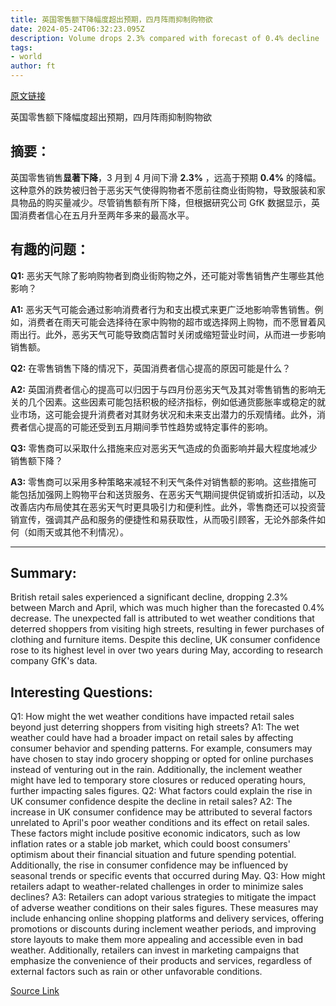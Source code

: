 ```yaml
---
title: 英国零售额下降幅度超出预期，四月阵雨抑制购物欲
date: 2024-05-24T06:32:23.095Z
description: Volume drops 2.3% compared with forecast of 0.4% decline
tags: 
- world
author: ft
---
```


[原文链接](https://ft.com/content/f1f35e41-975e-4709-b6b3-41b5dde4cbce)

英国零售额下降幅度超出预期，四月阵雨抑制购物欲

## 摘要： 

英国零售销售**显著下降**，3 月到 4 月间下滑 **2.3%** ，远高于预期 **0.4%** 的降幅。这种意外的跌势被归咎于恶劣天气使得购物者不愿前往商业街购物，导致服装和家具物品的购买量减少。尽管销售额有所下降，但根据研究公司 GfK 数据显示，英国消费者信心在五月升至两年多来的最高水平。

## 有趣的问题： 

**Q1:** 恶劣天气除了影响购物者到商业街购物之外，还可能对零售销售产生哪些其他影响？

**A1:** 恶劣天气可能会通过影响消费者行为和支出模式来更广泛地影响零售销售。例如，消费者在雨天可能会选择待在家中购物的超市或选择网上购物，而不愿冒着风雨出行。此外，恶劣天气可能导致商店暂时关闭或缩短营业时间，从而进一步影响销售额。

**Q2:** 在零售销售下降的情况下，英国消费者信心提高的原因可能是什么？

**A2:** 英国消费者信心的提高可以归因于与四月份恶劣天气及其对零售销售的影响无关的几个因素。这些因素可能包括积极的经济指标，例如低通货膨胀率或稳定的就业市场，这可能会提升消费者对其财务状况和未来支出潜力的乐观情绪。此外，消费者信心提高的可能还受到五月期间季节性趋势或特定事件的影响。

**Q3:** 零售商可以采取什么措施来应对恶劣天气造成的负面影响并最大程度地减少销售额下降？

 **A3:** 零售商可以采用多种策略来减轻不利天气条件对销售额的影响。这些措施可能包括加强网上购物平台和送货服务、在恶劣天气期间提供促销或折扣活动，以及改善店内布局使其在恶劣天气时更具吸引力和便利性。此外，零售商还可以投资营销宣传，强调其产品和服务的便捷性和易获取性，从而吸引顾客，无论外部条件如何（如雨天或其他不利情况）。

---

## Summary:
British retail sales experienced a significant decline, dropping 2.3% between March and April, which was much higher than the forecasted 0.4% decrease. The unexpected fall is attributed to wet weather conditions that deterred shoppers from visiting high streets, resulting in fewer purchases of clothing and furniture items. Despite this decline, UK consumer confidence rose to its highest level in over two years during May, according to research company GfK's data.

## Interesting Questions:
Q1: How might the wet weather conditions have impacted retail sales beyond just deterring shoppers from visiting high streets?
A1: The wet weather could have had a broader impact on retail sales by affecting consumer behavior and spending patterns. For example, consumers may have chosen to stay indo grocery shopping or opted for online purchases instead of venturing out in the rain. Additionally, the inclement weather might have led to temporary store closures or reduced operating hours, further impacting sales figures.
Q2: What factors could explain the rise in UK consumer confidence despite the decline in retail sales?
A2: The increase in UK consumer confidence may be attributed to several factors unrelated to April's poor weather conditions and its effect on retail sales. These factors might include positive economic indicators, such as low inflation rates or a stable job market, which could boost consumers' optimism about their financial situation and future spending potential. Additionally, the rise in consumer confidence may be influenced by seasonal trends or specific events that occurred during May.
Q3: How might retailers adapt to weather-related challenges in order to minimize sales declines?
A3: Retailers can adopt various strategies to mitigate the impact of adverse weather conditions on their sales figures. These measures may include enhancing online shopping platforms and delivery services, offering promotions or discounts during inclement weather periods, and improving store layouts to make them more appealing and accessible even in bad weather. Additionally, retailers can invest in marketing campaigns that emphasize the convenience of their products and services, regardless of external factors such as rain or other unfavorable conditions.

[Source Link](https://ft.com/content/f1f35e41-975e-4709-b6b3-41b5dde4cbce)


